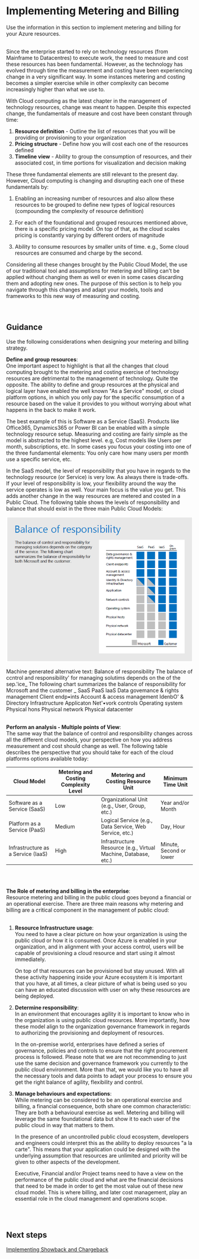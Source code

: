 # Implementing Metering and Billing
Use the information in this section to implement metering and billing for your Azure resources.
<br />
<br />

Since the enterprise started to rely on technology resources (from Mainframe to Datacentres) to execute work, the need to measure and cost these resources has been fundamental. However, as the technology has evolved through time the measurement and costing have been experiencing change in a very significant way. In some instances metering and costing becomes a simpler exercise while in other complexity can become increasingly higher than what we use to.  

With Cloud computing as the latest chapter in the management of technology resources, change was meant to happen. Despite this expected change, the fundamentals of measure and cost have been constant through time: 
 
  1. **Resource definition** - Outline the list of resources that you will be providing or provisioning to your organization 
  2. **Pricing structure** - Define how you will cost each one of the resources defined 
  3. **Timeline view** - Ability to group the consumption of resources, and their associated cost, in time portions for visualization and decision making 

These three fundamental elements are still relevant to the present day. However, Cloud computing is changing and disrupting each one of these fundamentals by: 

  1. Enabling an increasing number of resources and also allow these resources to be grouped to define new types of logical resources (compounding the complexity of resource definition) 

  2. For each of the foundational and grouped resources mentioned above, there is a specific pricing model. On top of that, as the cloud scales pricing is constantly varying by different orders of magnitude 

  3. Ability to consume resources by smaller units of time. e.g., Some cloud resources are consumed and charge by the second. 

Considering all these changes brought by the Public Cloud Model, the use of our traditional tool and assumptions for metering and billing can't be applied without changing them as well or even in some cases discarding them and adopting new ones. The purpose of this section is to help you navigate through this changes and adapt your models, tools and frameworks to this new way of measuring and costing.  
<br />
<br />

## Guidance
Use the following considerations when designing your metering and billing strategy.

**Define and group resources**:  
One important aspect to highlight is that all the changes that cloud computing brought to the metering and costing exercise of technology resources are detrimental to the management of technology. Quite the opposite. The ability to define and group resources at the physical and logical layer have enabled the well known "As a Service" model, or cloud platform options, in which you only pay for the specific consumption of a resource based on the value it provides to you without worrying about what happens in the back to make it work. 

The best example of this is Software as a Service (SaaS). Products like Office365, Dynamics365 or Power BI can be enabled with a simple technology resource setup. Measuring and costing are fairly simple as the model is abstracted to the highest level. e.g, Cost models like Users per month, subscriptions, etc. In some cases you focus your costing into one of the three fundamental elements: You only care how many users per month use a specific service, etc.  

In the SaaS model, the level of responsibility that you have in regards to the technology resource (or Service) is very low. As always there is trade-offs. If your level of responsibility is low, your flexibility around the way the service operates is low as well. Your main focus is the value you get. This adds another change in the way resources are metered and costed in a Public Cloud. The following table shows the levels of responsibility and balance that should exist in the three main Public Cloud Models: 

 ![BalanceOfResponsibility](https://github.com/alvarovitta/Cost-Management/blob/master/Images/BalanceOfResponsibility.png)

Machine generated alternative text: Balance of responsibility The balance of ccntrol and responsibility' for managing solutims depends on the of the sep.'ice_ The following chart summarizes the balance of responsibility for Mcrosoft and the customer _ SaaS PaaS laaS Data govemance & rights management Client endp•ints Account & access management IdenbO' & Directory Infrastructure Applicaton Net'•vork controls Operating system Physical hons Physical network Physical datacenter 
<br />
<br />

**Perform an analysis - Multiple points of View**:  
The same way that the balance of control and responsibility changes across all the different cloud models, your perspective on how you address measurement and cost should change as well. The following table describes the perspective that you should take for each of the cloud platforms options available today: 

| __Cloud Model__ | __Metering and Costing Complexity Level__ |__Metering and Costing Resource Unit__ |__Minimum Time Unit__ |
|------------------------------|----------------------------|----------------------------|----------------------------|
| Software as a Service (SaaS)    | Low | Organizational Unit (e.g., User, Group, etc.)  | Year and/or Month   | 
| Platform as a Service (PaaS)      | Medium | Logical Service (e.g., Data Service, Web Service, etc.)  | Day, Hour | 
| Infrastructure as a Service (IaaS)      | High | Infrastructure Resource (e.g., Virtual Machine, Database, etc.)  | Minute, Second or lower | 
<br />
<br />

**The Role of metering and billing in the enterprise**:  
Resource metering and billing in the public cloud goes beyond a financial or an operational exercise. There are three main reasons why metering and billing are a critical component in the management of public cloud: 
<br />
<br />

1.  **Resource Infrastructure usage**:  
  You need to have a clear picture on how your organization is using the public cloud or how it is consumed. Once Azure is enabled in your organization, and in alignment with your access control, users will be capable of provisioning a cloud resource and start using it almost immediately. 
  
    On top of that resources can be provisioned but stay unused. With all these activity happening inside your Azure ecosystem it is important that you have, at all times, a clear picture of what is being used so you can have an educated discussion with user on why these resources are being deployed. 

2.  **Determine responsibility**:   
  In an environment that encourages agility it is important to know who in the organization is using public cloud resources. More importantly, how these model align to the organization governance framework in regards to authorizing the provisioning and deployment of resources.  
  
    In the on-premise world, enterprises have defined a series of governance, policies and controls to ensure that the right procurement process is followed. Please note that we are not recommending to just use the same decision and governance framework you currently to the public cloud environment. More than that, we would like you to have all the necessary tools and data points to adapt your process to ensure you get the right balance of agility, flexibility and control.  

 3. **Manage behaviours and expectations**:   
  While metering can be considered to be an operational exercise and billing, a financial consequence, both share one common characteristic: They are both a behavioural exercise as well. Metering and billing will leverage the same foundational data but show it to each user of the public cloud in way that matters to them. 
  
    In the presence of an uncontrolled public cloud ecosystem, developers and engineers could interpret this as the ability to deploy resources "a la carte".  This means that your application could be designed with the underlying assumption that resources are unlimited and priority will be given to other aspects of the development. 
    
    Executive, Financial and/or Project teams need to have a view on the performance of the public cloud and what are the financial decisions that need to be made in order to get the most value out of these new cloud model. This is where billing, and later cost management, play an essential role in the cloud management and operations scope. 
<br />
<br />

## Next steps
[Implementing Showback and Chargeback](2.2-Implementing-Showback-and-Chargeback.md)
